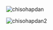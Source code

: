 ![chisohapdan](https://github.com/VanHoang110802/Competitive_Programming/assets/108053955/6be96f35-34ed-404b-befb-a359b17fa2df)

![chisohapdan2](https://github.com/VanHoang110802/Competitive_Programming/assets/108053955/94bf453a-fd6e-4858-8ad3-9494fc1f32ec)

